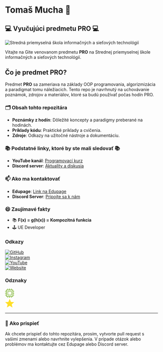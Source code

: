 # Tomaš Mucha 👋

## 💻 Vyučujúci predmetu PRO 💻

![Stredná priemyselná škola informačných a sieťových technológií](https://www.spsknm.sk/ssknm/sites/default/files/slideshow/1.jpg)

Vitajte na Gite venovanom predmetu **PRO** na Strednej priemyselnej škole informačných a sieťových technológií. 

## Čo je predmet PRO?
Predmet **PRO**  sa zameriava na základy OOP programovania, algorizmizácia a paradigmat tomu náležiacich. Tento repo je navrhnutý na uchovávanie poznámok, zdrojov a materiálov, ktoré sa budú používať počas hodín PRO.

### 🗂️ Obsah tohto repozitára
- **Poznámky z hodín**: Dôležité koncepty a paradigmy preberané na hodinách.
- **Príklady kódu**: Praktické príklady a cvičenia.
- **Zdroje**: Odkazy na užitočné nástroje a dokumentáciu.

### 📚 Podstatné linky, ktoré by ste mali sledovať 📚
- **YouTube kanál**: [Programovací kurz](https://www.youtube.com/channel/UC0TOfJp6MtFlLSgfdhnlS9g)
- **Discord server**: [Aktuality a diskusia](https://discord.gg/eSQDsna4d7/)

### 📫 Ako ma kontaktovať
- **Edupage**: [Link na Edupage](https://edu.sk)
- **Discord Server**: [Pripojte sa k nám](https://discord.gg/eSQDsna4d7/)

### 😄 Zaujímavé fakty
- 📚 **F(x) = g(h(x)) = Kompozitná funkcia**
- 🕹️ UE Developer

### Odkazy
<a href="https://github.com/SPSITKNM"><img src="https://cdn.jsdelivr.net/npm/simple-icons@3.0.1/icons/github.svg" alt="GitHub" width="30" height="30"></a>  
<a href="https://www.instagram.com/https://discord.gg/eSQDsna4d7/"><img src="https://cdn.jsdelivr.net/npm/simple-icons@3.0.1/icons/instagram.svg" alt="Instagram" width="30" height="30"></a>  
<a href="https://www.youtube.com/channel/UC0TOfJp6MtFlLSgfdhnlS9g"><img src="https://cdn.jsdelivr.net/npm/simple-icons@3.0.1/icons/youtube.svg" alt="YouTube" width="30" height="30"></a>  
<a href="http://www.spsknm.sk/ssknm/"><img src="https://cdn.jsdelivr.net/npm/simple-icons@3.0.1/icons/icloud.svg" alt="Website" width="30" height="30"></a>  

### Odznaky
<a href="https://docs.github.com/en/developers"><img src="https://raw.githubusercontent.com/acervenky/animated-github-badges/master/assets/devbadge.gif" width="30" height="30"></a>  
<a href="https://stars.github.com/"><img src="https://raw.githubusercontent.com/acervenky/animated-github-badges/master/assets/starbadge.gif" width="30" height="30"></a>

---

### 📝 Ako prispieť
Ak chcete prispieť do tohto repozitára, prosím, vytvorte pull request s vašimi zmenami alebo navrhnite vylepšenia. V prípade otázok alebo problémov ma kontaktujte cez Edupage alebo Discord server.

